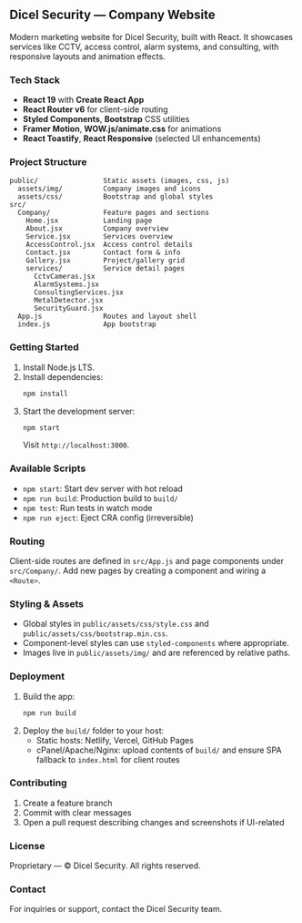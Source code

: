 ## Dicel Security — Company Website

Modern marketing website for Dicel Security, built with React. It showcases services like CCTV, access control, alarm systems, and consulting, with responsive layouts and animation effects.

### Tech Stack
- **React 19** with **Create React App**
- **React Router v6** for client-side routing
- **Styled Components**, **Bootstrap** CSS utilities
- **Framer Motion**, **WOW.js/animate.css** for animations
- **React Toastify**, **React Responsive** (selected UI enhancements)

### Project Structure
```
public/                Static assets (images, css, js)
  assets/img/          Company images and icons
  assets/css/          Bootstrap and global styles
src/
  Company/             Feature pages and sections
    Home.jsx           Landing page
    About.jsx          Company overview
    Service.jsx        Services overview
    AccessControl.jsx  Access control details
    Contact.jsx        Contact form & info
    Gallery.jsx        Project/gallery grid
    services/          Service detail pages
      CctvCameras.jsx
      AlarmSystems.jsx
      ConsultingServices.jsx
      MetalDetector.jsx
      SecurityGuard.jsx
  App.js               Routes and layout shell
  index.js             App bootstrap
```

### Getting Started
1. Install Node.js LTS.
2. Install dependencies:
   ```bash
   npm install
   ```
3. Start the development server:
   ```bash
   npm start
   ```
   Visit `http://localhost:3000`.

### Available Scripts
- `npm start`: Start dev server with hot reload
- `npm run build`: Production build to `build/`
- `npm test`: Run tests in watch mode
- `npm run eject`: Eject CRA config (irreversible)

### Routing
Client-side routes are defined in `src/App.js` and page components under `src/Company/`. Add new pages by creating a component and wiring a `<Route>`.

### Styling & Assets
- Global styles in `public/assets/css/style.css` and `public/assets/css/bootstrap.min.css`.
- Component-level styles can use `styled-components` where appropriate.
- Images live in `public/assets/img/` and are referenced by relative paths.

### Deployment
1. Build the app:
   ```bash
   npm run build
   ```
2. Deploy the `build/` folder to your host:
   - Static hosts: Netlify, Vercel, GitHub Pages
   - cPanel/Apache/Nginx: upload contents of `build/` and ensure SPA fallback to `index.html` for client routes

### Contributing
1. Create a feature branch
2. Commit with clear messages
3. Open a pull request describing changes and screenshots if UI-related

### License
Proprietary — © Dicel Security. All rights reserved.

### Contact
For inquiries or support, contact the Dicel Security team.
